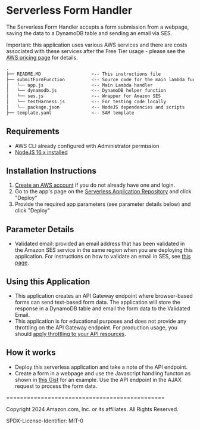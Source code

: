 # Serverless Form Handler

The Serverless Form Handler accepts a form submission from a webpage, saving the data to a DynamoDB table and sending an email via SES.

Important: this application uses various AWS services and there are costs associated with these services after the Free Tier usage - please see the [AWS  pricing page](https://aws.amazon.com/pricing/) for details.

```bash
.
├── README.MD                   <-- This instructions file
├── submitFormFunction          <-- Source code for the main lambda function
│   └── app.js                  <-- Main Lambda handler
│   └── dynamodb.js             <-- DynamoDB helper function
│   └── ses.js                  <-- Wrapper for Amazon SES
│   └── testHarness.js          <-- For testing code locally
│   └── package.json            <-- NodeJS dependencies and scripts
├── template.yaml               <-- SAM template
```

## Requirements

* AWS CLI already configured with Administrator permission
* [NodeJS 16.x installed](https://nodejs.org/en/download/)

## Installation Instructions

1. [Create an AWS account](https://portal.aws.amazon.com/gp/aws/developer/registration/index.html) if you do not already have one and login.
1. Go to the app's page on the [Serverless Application Repository](https://serverlessrepo.aws.amazon.com/applications/) and click "Deploy"
1. Provide the required app parameters (see parameter details below) and click "Deploy"

## Parameter Details

* Validated email: provided an email address that has been validated in the Amazon SES service in the same region when you are deploying this application. For instructions on how to validate an email in SES, see [this page](https://docs.aws.amazon.com/ses/latest/DeveloperGuide/verify-email-addresses-procedure.html).

## Using this Application

* This application creates an API Gateway endpoint where browser-based forms can send text-based form data. The application will store the response in a DynamoDB table and email the form data to the Validated Email.
* This application is for educational purposes and does not provide any throttling on the API Gateway endpoint. For production usage, you should [apply throttling to your API resources](https://docs.aws.amazon.com/apigateway/latest/developerguide/api-gateway-request-throttling.html).

## How it works

* Deploy this serverless application and take a note of the API endpoint.
* Create a form in a webpage and use the Javascript handling functon as shown in [this Gist](https://gist.github.com/jbesw/b75a2409521e2ff632dce7c8e07d6d2a) for an example. Use the API endpoint in the AJAX request to process the form data.

==============================================

Copyright 2024 Amazon.com, Inc. or its affiliates. All Rights Reserved.

SPDX-License-Identifier: MIT-0